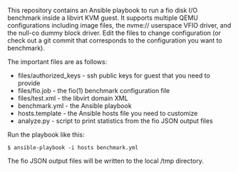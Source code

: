 This repository contains an Ansible playbook to run a fio disk I/O benchmark
inside a libvirt KVM guest.  It supports multiple QEMU configurations including
image files, the nvme:// userspace VFIO driver, and the null-co dummy block
driver.  Edit the files to change configuration (or check out a git commit that
corresponds to the configuration you want to benchmark).

The important files are as follows:

- files/authorized\_keys - ssh public keys for guest that you need to provide
- files/fio.job - the fio(1) benchmark configuration file
- files/test.xml - the libvirt domain XML
- benchmark.yml - the Ansible playbook
- hosts.template - the Ansible hosts file you need to customize
- analyze.py - script to print statistics from the fio JSON output files

Run the playbook like this:

    $ ansible-playbook -i hosts benchmark.yml

The fio JSON output files will be written to the local /tmp directory.
